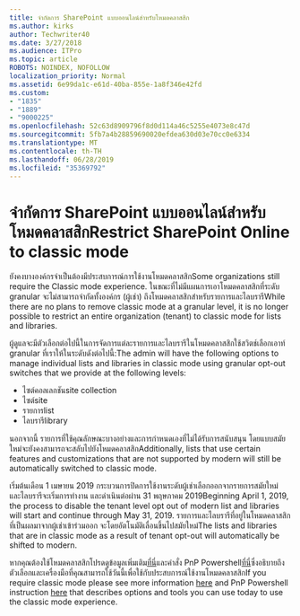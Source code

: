```yaml
---
title: จำกัดการ SharePoint แบบออนไลน์สำหรับโหมดคลาสสิก
ms.author: kirks
author: Techwriter40
ms.date: 3/27/2018
ms.audience: ITPro
ms.topic: article
ROBOTS: NOINDEX, NOFOLLOW
localization_priority: Normal
ms.assetid: 6e99da1c-e61d-40ba-855e-1a8f346e42fd
ms.custom:
- "1835"
- "1889"
- "9000225"
ms.openlocfilehash: 52c63d8909796f8d0d114a46c5255e4073e8c47d
ms.sourcegitcommit: 5fb7a4b28859690020efdea630d03e70cc0e6334
ms.translationtype: MT
ms.contentlocale: th-TH
ms.lasthandoff: 06/28/2019
ms.locfileid: "35369792"
---
```

# <a name="restrict-sharepoint-online-to-classic-mode"></a><span data-ttu-id="1af4e-102">จำกัดการ SharePoint แบบออนไลน์สำหรับโหมดคลาสสิก</span><span class="sxs-lookup"><span data-stu-id="1af4e-102">Restrict SharePoint Online to classic mode</span></span>

<span data-ttu-id="1af4e-103">ยังคงบางองค์กรจำเป็นต้องมีประสบการณ์การใช้งานโหมดคลาสสิก</span><span class="sxs-lookup"><span data-stu-id="1af4e-103">Some organizations still require the Classic mode experience.</span></span> <span data-ttu-id="1af4e-104">ในขณะที่ไม่มีแผนการเอาโหมดคลาสสิกที่ระดับ granular จะไม่สามารถจำกัดทั้งองค์กร (ผู้เช่า) ถึงโหมดคลาสสิกสำหรับรายการและไลบรารี</span><span class="sxs-lookup"><span data-stu-id="1af4e-104">While there are no plans to remove classic mode at a granular level, it is no longer possible to restrict an entire organization (tenant) to classic mode for lists and libraries.</span></span>

<span data-ttu-id="1af4e-105">ผู้ดูแลจะมีตัวเลือกต่อไปนี้ในการจัดการแต่ละรายการและไลบรารีในโหมดคลาสสิกใช้สวิตช์เลือกเอาท์ granular ที่เราให้ในระดับดังต่อไปนี้:</span><span class="sxs-lookup"><span data-stu-id="1af4e-105">The admin will have the following options to manage individual lists and libraries in classic mode using granular opt-out switches that we provide at the following levels:</span></span>

- <span data-ttu-id="1af4e-106">ไซต์คอลเลกชัน</span><span class="sxs-lookup"><span data-stu-id="1af4e-106">site collection</span></span>
- <span data-ttu-id="1af4e-107">ไซต์</span><span class="sxs-lookup"><span data-stu-id="1af4e-107">site</span></span>
- <span data-ttu-id="1af4e-108">รายการ</span><span class="sxs-lookup"><span data-stu-id="1af4e-108">list</span></span>
- <span data-ttu-id="1af4e-109">ไลบรารี</span><span class="sxs-lookup"><span data-stu-id="1af4e-109">library</span></span>

<span data-ttu-id="1af4e-110">นอกจากนี้ รายการที่ใช้คุณลักษณะบางอย่างและการกำหนดเองที่ไม่ได้รับการสนับสนุน โดยแบบสมัยใหม่จะยังคงสามารถจะสลับไปยังโหมดคลาสสิก</span><span class="sxs-lookup"><span data-stu-id="1af4e-110">Additionally, lists that use certain features and customizations that are not supported by modern will still be automatically switched to classic mode.</span></span>

<span data-ttu-id="1af4e-111">เริ่มต้นเดือน 1 เมษายน 2019 กระบวนการปิดการใช้งานระดับผู้เช่าเลือกออกจากรายการสมัยใหม่ และไลบรารีจะเริ่มการทำงาน และดำเนินต่อผ่าน 31 พฤษภาคม 2019</span><span class="sxs-lookup"><span data-stu-id="1af4e-111">Beginning April 1, 2019, the process to disable the tenant level opt out of modern list and libraries will start and continue through May 31, 2019.</span></span>  <span data-ttu-id="1af4e-112">รายการและไลบรารีที่อยู่ในโหมดคลาสสิกที่เป็นผลมาจากผู้เช่าเข้าร่วมออก จะโดยอัตโนมัติเลื่อนขึ้นไปสมัยใหม่</span><span class="sxs-lookup"><span data-stu-id="1af4e-112">The lists and libraries that are in classic mode as a result of tenant opt-out will automatically be shifted to modern.</span></span>

<span data-ttu-id="1af4e-113">หากคุณต้องใช้โหมดคลาสสิกโปรดดูข้อมูลเพิ่มเติม[ที่นี่](https://techcommunity.microsoft.com/t5/Microsoft-SharePoint-Blog/Delivering-SharePoint-modern-experiences/ba-p/315023)และคำสั่ง PnP Powershell[ที่นี่](https://docs.microsoft.com/sharepoint/dev/transform/modernize-userinterface-lists-and-libraries-optout)ซึ่งอธิบายถึงตัวเลือกและเครื่องมือที่คุณสามารถใช้วันนี้เพื่อใช้กับประสบการณ์ใช้งานโหมดคลาสสิก</span><span class="sxs-lookup"><span data-stu-id="1af4e-113">If you require classic mode please see more information [here](https://techcommunity.microsoft.com/t5/Microsoft-SharePoint-Blog/Delivering-SharePoint-modern-experiences/ba-p/315023) and PnP Powershell instruction [here](https://docs.microsoft.com/sharepoint/dev/transform/modernize-userinterface-lists-and-libraries-optout) that describes options and tools you can use today to use the classic mode experience.</span></span>
